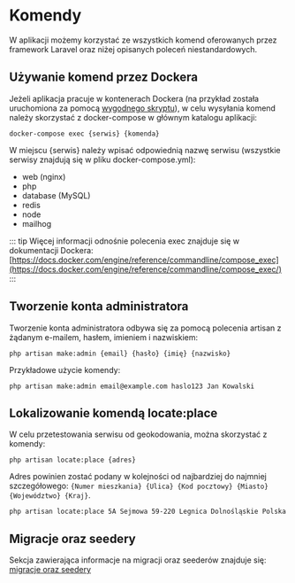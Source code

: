 # Komendy
W aplikacji możemy korzystać ze wszystkich komend oferowanych przez framework Laravel oraz niżej opisanych poleceń niestandardowych.

## Używanie komend przez Dockera
Jeżeli aplikacja pracuje w kontenerach Dockera (na przykład została uruchomiona za pomocą [wygodnego skryptu](/pl/technical/run.html#za-pomoca-wygodnego-skryptu)), w celu wysyłania komend należy skorzystać z docker-compose w głównym katalogu aplikacji:

```
docker-compose exec {serwis} {komenda}
```

W miejscu {serwis} należy wpisać odpowiednią nazwę serwisu (wszystkie serwisy znajdują się w pliku docker-compose.yml):
- web (nginx)
- php
- database (MySQL)
- redis
- node
- mailhog

::: tip
Więcej informacji odnośnie polecenia exec znajduje się w dokumentacji Dockera: [https://docs.docker.com/engine/reference/commandline/compose_exec](https://docs.docker.com/engine/reference/commandline/compose_exec/)
:::

## Tworzenie konta administratora
Tworzenie konta administratora odbywa się za pomocą polecenia artisan z żądanym e-mailem, hasłem, imieniem i nazwiskiem:
```
php artisan make:admin {email} {hasło} {imię} {nazwisko}
```

Przykładowe użycie komendy:
```
php artisan make:admin email@example.com haslo123 Jan Kowalski
```

## Lokalizowanie komendą locate:place
W celu przetestowania serwisu od geokodowania, można skorzystać z komendy:
```
php artisan locate:place {adres}
```

Adres powinien zostać podany w kolejności od najbardziej do najmniej szczegółowego: `{Numer mieszkania} {Ulica} {Kod pocztowy} {Miasto} {Województwo} {Kraj}`.
```
php artisan locate:place 5A Sejmowa 59-220 Legnica Dolnośląskie Polska
```

## Migracje oraz seedery
Sekcja zawierająca informacje na migracji oraz seederów znajduje się: [migracje oraz seedery](migrations-and-seeders) 